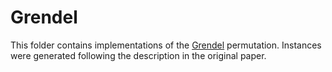 # Grendel

This folder contains implementations of the [Grendel](https://eprint.iacr.org/2021/984.pdf) permutation. Instances were generated following the description in the original paper.
